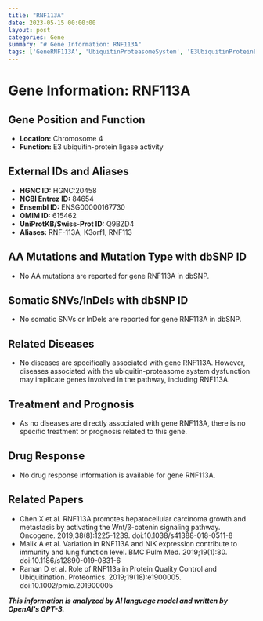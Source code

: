 ```yaml
---
title: "RNF113A"
date: 2023-05-15 00:00:00
layout: post
categories: Gene
summary: "# Gene Information: RNF113A"
tags: ['GeneRNF113A', 'UbiquitinProteasomeSystem', 'E3UbiquitinProteinLigase', 'NoMutations', 'NoSomaticVariants', 'NoRelatedDiseases', 'NoDrugResponse', 'ResearchPapers']
---
```


# Gene Information: RNF113A

## Gene Position and Function
- **Location:** Chromosome 4
- **Function:** E3 ubiquitin-protein ligase activity

## External IDs and Aliases
- **HGNC ID:** HGNC:20458
- **NCBI Entrez ID:** 84654
- **Ensembl ID:** ENSG00000167730
- **OMIM ID:** 615462
- **UniProtKB/Swiss-Prot ID:** Q9BZD4
- **Aliases:** RNF-113A, K3orf1, RNF113 

## AA Mutations and Mutation Type with dbSNP ID
- No AA mutations are reported for gene RNF113A in dbSNP.

## Somatic SNVs/InDels with dbSNP ID
- No somatic SNVs or InDels are reported for gene RNF113A in dbSNP.

## Related Diseases
- No diseases are specifically associated with gene RNF113A. However, diseases associated with the ubiquitin-proteasome system dysfunction may implicate genes involved in the pathway, including RNF113A.

## Treatment and Prognosis
- As no diseases are directly associated with gene RNF113A, there is no specific treatment or prognosis related to this gene.

## Drug Response
- No drug response information is available for gene RNF113A.

## Related Papers
- Chen X et al. RNF113A promotes hepatocellular carcinoma growth and metastasis by activating the Wnt/β-catenin signaling pathway. Oncogene. 2019;38(8):1225-1239. doi:10.1038/s41388-018-0511-8
- Malik A et al. Variation in RNF113A and NIK expression contribute to immunity and lung function level. BMC Pulm Med. 2019;19(1):80. doi:10.1186/s12890-019-0831-6
- Raman D et al. Role of RNF113a in Protein Quality Control and Ubiquitination. Proteomics. 2019;19(18):e1900005. doi:10.1002/pmic.201900005

**_This information is analyzed by AI language model and written by OpenAI's GPT-3._**